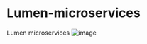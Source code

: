 # Lumen-microservices
Lumen microservices
![image](https://user-images.githubusercontent.com/19341086/206898877-cca0ed22-b561-4c03-b2b8-908c78adfeb4.png)
